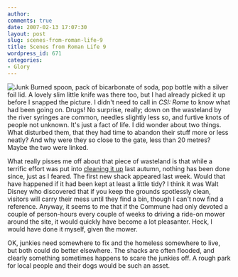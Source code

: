 ```yaml
---
author:
comments: true
date: 2007-02-13 17:07:30
layout: post
slug: scenes-from-roman-life-9
title: Scenes from Roman Life 9
wordpress_id: 671
categories:
- Glory
---
```


![Junk](http://jeremycherfas.net/uploads/junk.jpg) Burned spoon, pack of bicarbonate of soda, pop bottle with a silver foil lid. A lovely slim little knife was there too, but I had already picked it up before I snapped the picture. I didn't need to call in _CSI: Rome_ to know what had been going on. Drugs! No surprise, really; down on the wasteland by the river syringes are common, needles slightly less so, and furtive knots of people not unknown. It's just a fact of life. I did wonder about two things. What disturbed them, that they had time to abandon their stuff more or less neatly? And why were they so close to the gate, less than 20 metres? Maybe the two were linked.

What really pisses me off about that piece of wasteland is that while a terrific effort was put into [cleaning it up](http://jeremycherfas.net/2006/10/03/all-cleaned-up/) last autumn, nothing has been done since, just as I feared. The first new shack appeared last week. Would that have happened if it had been kept at least a little tidy? I think it was Walt Disney who discovered that if you keep the grounds spotlessly clean, visitors will carry their mess until they find a bin, though I can't now find a reference. Anyway, it seems to me that if the Commune had only devoted a couple of person-hours every couple of weeks to driving a ride-on mower around the site, it would quickly have become a lot pleasanter. Heck, I would have done it myself, given the mower.

OK, junkies need somewhere to fix and the homeless somewhere to live, but both could do better elsewhere. The shacks are often flooded, and clearly something sometimes happens to scare the junkies off. A rough park for local people and their dogs would be such an asset.
 
